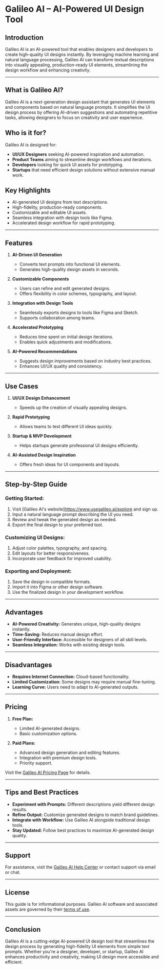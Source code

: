 # Galileo AI – AI-Powered UI Design Tool

## Introduction
Galileo AI is an AI-powered tool that enables designers and developers to create high-quality UI designs instantly. By leveraging machine learning and natural language processing, Galileo AI can transform textual descriptions into visually appealing, production-ready UI elements, streamlining the design workflow and enhancing creativity.

---

## What is Galileo AI?
Galileo AI is a next-generation design assistant that generates UI elements and components based on natural language prompts. It simplifies the UI design process by offering AI-driven suggestions and automating repetitive tasks, allowing designers to focus on creativity and user experience.

## Who is it for?
Galileo AI is designed for:
- **UI/UX Designers** seeking AI-powered inspiration and automation.
- **Product Teams** aiming to streamline design workflows and iterations.
- **Developers** looking for quick UI assets for prototyping.
- **Startups** that need efficient design solutions without extensive manual work.

## Key Highlights
- AI-generated UI designs from text descriptions.
- High-fidelity, production-ready components.
- Customizable and editable UI assets.
- Seamless integration with design tools like Figma.
- Accelerated design workflow for rapid prototyping.

---

## Features

1. **AI-Driven UI Generation**  
   - Converts text prompts into functional UI elements.
   - Generates high-quality design assets in seconds.

2. **Customizable Components**  
   - Users can refine and edit generated designs.
   - Offers flexibility in color schemes, typography, and layout.

3. **Integration with Design Tools**  
   - Seamlessly exports designs to tools like Figma and Sketch.
   - Supports collaboration among teams.

4. **Accelerated Prototyping**  
   - Reduces time spent on initial design iterations.
   - Enables quick adjustments and modifications.

5. **AI-Powered Recommendations**  
   - Suggests design improvements based on industry best practices.
   - Enhances UI/UX quality and consistency.

---

## Use Cases

1. **UI/UX Design Enhancement**  
   - Speeds up the creation of visually appealing designs.

2. **Rapid Prototyping**  
   - Allows teams to test different UI ideas quickly.

3. **Startup & MVP Development**  
   - Helps startups generate professional UI designs efficiently.

4. **AI-Assisted Design Inspiration**  
   - Offers fresh ideas for UI components and layouts.

---

## Step-by-Step Guide

### Getting Started:
1. Visit [Galileo AI's website]https://www.usegalileo.ai/explore and sign up.
2. Input a natural language prompt describing the UI you need.
3. Review and tweak the generated design as needed.
4. Export the final design to your preferred tool.

### Customizing UI Designs:
1. Adjust color palettes, typography, and spacing.
2. Edit layouts for better responsiveness.
3. Incorporate user feedback for improved usability.

### Exporting and Deployment:
1. Save the design in compatible formats.
2. Import it into Figma or other design software.
3. Use the finalized design in your development workflow.

---

## Advantages
- **AI-Powered Creativity:** Generates unique, high-quality designs instantly.
- **Time-Saving:** Reduces manual design effort.
- **User-Friendly Interface:** Accessible for designers of all skill levels.
- **Seamless Integration:** Works with existing design tools.

---

## Disadvantages
- **Requires Internet Connection:** Cloud-based functionality.
- **Limited Customization:** Some designs may require manual fine-tuning.
- **Learning Curve:** Users need to adapt to AI-generated outputs.

---

## Pricing
1. **Free Plan:**
   - Limited AI-generated designs.
   - Basic customization options.

2. **Paid Plans:**
   - Advanced design generation and editing features.
   - Integration with premium design tools.
   - Priority support.

Visit the [Galileo AI Pricing Page](https://galileoai.com/pricing) for details.

---

## Tips and Best Practices
- **Experiment with Prompts:** Different descriptions yield different design results.
- **Refine Output:** Customize generated designs to match brand guidelines.
- **Integrate with Workflow:** Use Galileo AI alongside traditional design tools.
- **Stay Updated:** Follow best practices to maximize AI-generated design quality.

---

## Support
For assistance, visit the [Galileo AI Help Center](https://galileoai.com/help) or contact support via email or chat.

---

## License
This guide is for informational purposes. Galileo AI software and associated assets are governed by their [terms of use](https://galileoai.com/terms).

---

## Conclusion
Galileo AI is a cutting-edge AI-powered UI design tool that streamlines the design process by generating high-fidelity UI elements from simple text prompts. Whether you're a designer, developer, or startup, Galileo AI enhances productivity and creativity, making UI design more accessible and efficient.